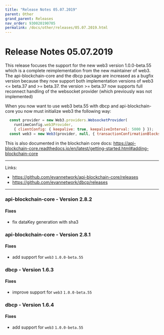 ```yaml
---
title: "Release Notes 05.07.2019"
parent: Other
grand_parent: Releases
nav_order: 930020190705
permalink: /docs/other/releases/05.07.2019.html
---
```


# Release Notes 05.07.2019

This release focuses the support for the new web3 version 1.0.0-beta.55 which is a complete reimplementation from the new maintainer of web3. The api-blockchain-core and the dbcp package are increased as a bugfix version because they now support both implementation versions of web3 <= beta.37 and >= beta.37. the version >= beta.37 now supports full reconnect handling of the websocket provider (which previously was not implemented)

When you now want to use web3 beta.55 with dbcp and api-blockchain-core you now must initialize web3 the following way:

```javascript
  const provider = new Web3.providers.WebsocketProvider(
    runtimeConfig.web3Provider,
    { clientConfig: { keepalive: true, keepaliveInterval: 5000 } });
  const web3 = new Web3(provider, null, { transactionConfirmationBlocks: 1 });
```

This is also documented in the blockchain core docs: <https://api-blockchain-core.readthedocs.io/en/latest/getting-started.html#adding-blockchain-core>


-----

Links:
- <https://github.com/evannetwork/api-blockchain-core/releases>
- <https://github.com/evannetwork/dbcp/releases>

-----


### api-blockchain-core - Version 2.8.2
#### Fixes
- fix dataKey generation with sha3


### api-blockchain-core - Version 2.8.1
#### Fixes
- add support for `web3` `1.0.0-beta.55`

### dbcp - Version 1.6.3
#### Fixes
- improve support for `web3` `1.0.0-beta.55`

### dbcp - Version 1.6.4
#### Fixes
- add support for `web3` `1.0.0-beta.55`